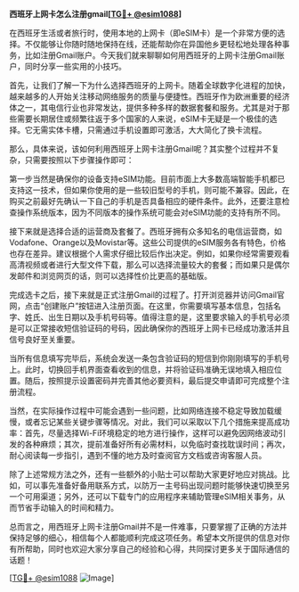 **西班牙上网卡怎么注册gmail[[TG💪+ @esim1088](https://t.me/s/esim1088)]**

在西班牙生活或者旅行时，使用本地的上网卡（即eSIM卡）是一个非常方便的选择。不仅能够让你随时随地保持在线，还能帮助你在异国他乡更轻松地处理各种事务，比如注册Gmail账户。今天我们就来聊聊如何用西班牙的上网卡注册Gmail账户，同时分享一些实用的小技巧。

首先，让我们了解一下为什么选择西班牙的上网卡。随着全球数字化进程的加快，越来越多的人开始关注移动网络服务的质量与便捷性。西班牙作为欧洲重要的经济体之一，其电信行业也非常发达，提供多种多样的数据套餐和服务。尤其是对于那些需要长期居住或频繁往返于多个国家的人来说，eSIM卡无疑是一个极佳的选择。它无需实体卡槽，只需通过手机设置即可激活，大大简化了换卡流程。

那么，具体来说，该如何利用西班牙上网卡注册Gmail呢？其实整个过程并不复杂，只需要按照以下步骤操作即可：

第一步当然是确保你的设备支持eSIM功能。目前市面上大多数高端智能手机都已支持这一技术，但如果你使用的是一些较旧型号的手机，则可能不兼容。因此，在购买之前最好先确认一下自己的手机是否具备相应的硬件条件。此外，还要注意检查操作系统版本，因为不同版本的操作系统可能会对eSIM功能的支持有所不同。

接下来就是选择合适的运营商及套餐了。西班牙拥有众多知名的电信运营商，如Vodafone、Orange以及Movistar等。这些公司提供的eSIM服务各有特色，价格也存在差异。建议根据个人需求仔细比较后作出决定。例如，如果你经常需要观看高清视频或者进行大型文件下载，那么可以选择流量较大的套餐；而如果只是偶尔发邮件和浏览网页的话，则可以选择性价比更高的基础版。

完成选卡之后，接下来就是正式注册Gmail的过程了。打开浏览器并访问Gmail官网，点击“创建账户”按钮进入注册页面。在这里，你需要填写基本信息，包括名字、姓氏、出生日期以及手机号码等。值得注意的是，这里要求输入的手机号必须是可以正常接收短信验证码的号码，因此确保你的西班牙上网卡已经成功激活并且信号良好至关重要。

当所有信息填写完毕后，系统会发送一条包含验证码的短信到你刚刚填写的手机号上。此时，切换回手机界面查看收到的信息，并将验证码准确无误地填入相应位置。随后，按照提示设置密码并完善其他必要资料，最后提交申请即可完成整个注册流程。

当然，在实际操作过程中可能会遇到一些问题，比如网络连接不稳定导致加载缓慢，或者忘记某些关键步骤等情况。对此，我们可以采取以下几个措施来提高成功率：首先，尽量选择Wi-Fi环境稳定的地方进行操作，这样可以避免因网络波动引发的各种麻烦；其次，提前准备好所有必需材料，以免临时查找耽误时间；再次，耐心阅读每一步指引，遇到不懂的地方及时查阅官方文档或咨询客服人员。

除了上述常规方法之外，还有一些额外的小贴士可以帮助大家更好地应对挑战。比如，可以事先准备好备用联系方式，以防万一主号码出现问题时能够快速切换至另一个可用渠道；另外，还可以下载专门的应用程序来辅助管理eSIM相关事务，从而节省手动输入的时间和精力。

总而言之，用西班牙上网卡注册Gmail并不是一件难事，只要掌握了正确的方法并保持足够的细心，相信每个人都能顺利完成这项任务。希望本文所提供的信息对你有所帮助，同时也欢迎大家分享自己的经验和心得，共同探讨更多关于国际通信的话题！

[[TG💪+ @esim1088](https://t.me/s/esim1088) ![Image](https://i.postimg.cc/4NQfJmqS/Snipaste-2025-05-13-00-14-12.png)]